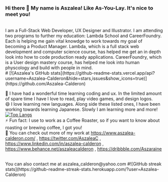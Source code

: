 ### Hi there 👋 My name is Aszalea! Like As-You-Lay. It's nice to meet you!      

<br> 
I am a Full-Stack Web Developer, UX Designer and Illustrator. I am attending two programs to further my education: Lambda School and CareerFoundry. Each is helping me gain vital knowdge to work towards my goal of becoming a Product Manager. Lambda, which is a full stack web development and computer science course, has helped me get an in depth look into how to code production ready applications. CareerFoundry, which is a User design mastery course, has helped me look into human physcology and build with people in mind. 
<br>
# [![Aszalea's GitHub stats](https://github-readme-stats.vercel.app/api?username=Aszalea-Calderon&hide=stars,issues&show_icons=true)](https://github.com/Aszalea-Calderon)

🌱 I have had a wonderful time learning coding and ux. In the limited amount of spare time I have I love to read, play video games, and design logos. 
<br>
😄 I love learning new languages. Along side these listed ones, I have been working towards learning Japanese. Slowly I am learning more and more!
[![Top Langs](https://github-readme-stats.vercel.app/api/top-langs/?username=Aszalea-Calderon&hide=ruby,shell)](https://github.com/Aszalea-Calderon)
<br>
⚡ Fun fact: I use to work as a Coffee Roaster, so if you want to know about roasting or brewing coffee, I got you!
<br>
🔭 You can check out more of my work at https://www.aszalea-calderon.com/ , https://twitter.com/AszaleaC , https://www.linkedin.com/in/aszalea-calderon , https://www.behance.net/aszaleacalderon , https://dribbble.com/Aszaraine 

<br>
You can also contact me at aszalea_calderon@yahoo.com
#![GitHub streak stats](https://github-readme-streak-stats.herokuapp.com/?user=Aszalea-Calderon)
<!--
**Aszalea-Calderon/Aszalea-Calderon** is a ✨ _special_ ✨ repository because its `README.md` (this file) appears on your GitHub profile.

Here are some ideas to get you started:

- 🔭 I’m currently working on ...
- 🌱 I’m currently learning ...
- 👯 I’m looking to collaborate on ...
- 🤔 I’m looking for help with ...
- 💬 Ask me about ...
- 📫 How to reach me: ...
- 😄 Pronouns: ...
- ⚡ Fun fact: ...
-->
